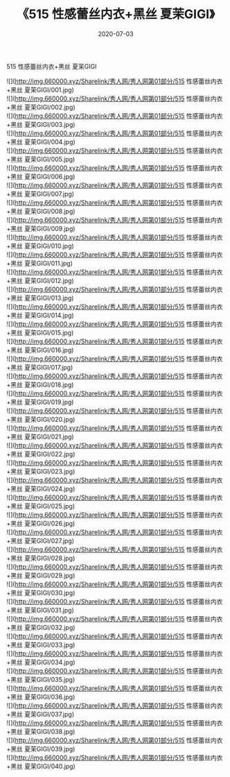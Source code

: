 ﻿---
layout: post
title:  《515 性感蕾丝内衣+黑丝 夏茉GIGI》
date:   2020-07-03
img: http://img.660000.xyz/Sharelink/秀人网/秀人网第01部分/515 性感蕾丝内衣+黑丝 夏茉GIGI/000.jpg
categories: [美女, 清纯, 唯美]
---

515 性感蕾丝内衣+黑丝 夏茉GIGI

  ![](http://img.660000.xyz/Sharelink/秀人网/秀人网第01部分/515 性感蕾丝内衣+黑丝 夏茉GIGI/001.jpg) <br> ![](http://img.660000.xyz/Sharelink/秀人网/秀人网第01部分/515 性感蕾丝内衣+黑丝 夏茉GIGI/002.jpg) <br> ![](http://img.660000.xyz/Sharelink/秀人网/秀人网第01部分/515 性感蕾丝内衣+黑丝 夏茉GIGI/003.jpg) <br> ![](http://img.660000.xyz/Sharelink/秀人网/秀人网第01部分/515 性感蕾丝内衣+黑丝 夏茉GIGI/004.jpg) <br> ![](http://img.660000.xyz/Sharelink/秀人网/秀人网第01部分/515 性感蕾丝内衣+黑丝 夏茉GIGI/005.jpg) <br> ![](http://img.660000.xyz/Sharelink/秀人网/秀人网第01部分/515 性感蕾丝内衣+黑丝 夏茉GIGI/006.jpg) <br> ![](http://img.660000.xyz/Sharelink/秀人网/秀人网第01部分/515 性感蕾丝内衣+黑丝 夏茉GIGI/007.jpg) <br> ![](http://img.660000.xyz/Sharelink/秀人网/秀人网第01部分/515 性感蕾丝内衣+黑丝 夏茉GIGI/008.jpg) <br> ![](http://img.660000.xyz/Sharelink/秀人网/秀人网第01部分/515 性感蕾丝内衣+黑丝 夏茉GIGI/009.jpg) <br> ![](http://img.660000.xyz/Sharelink/秀人网/秀人网第01部分/515 性感蕾丝内衣+黑丝 夏茉GIGI/010.jpg) <br> ![](http://img.660000.xyz/Sharelink/秀人网/秀人网第01部分/515 性感蕾丝内衣+黑丝 夏茉GIGI/011.jpg) <br> ![](http://img.660000.xyz/Sharelink/秀人网/秀人网第01部分/515 性感蕾丝内衣+黑丝 夏茉GIGI/012.jpg) <br> ![](http://img.660000.xyz/Sharelink/秀人网/秀人网第01部分/515 性感蕾丝内衣+黑丝 夏茉GIGI/013.jpg) <br> ![](http://img.660000.xyz/Sharelink/秀人网/秀人网第01部分/515 性感蕾丝内衣+黑丝 夏茉GIGI/014.jpg) <br> ![](http://img.660000.xyz/Sharelink/秀人网/秀人网第01部分/515 性感蕾丝内衣+黑丝 夏茉GIGI/015.jpg) <br> ![](http://img.660000.xyz/Sharelink/秀人网/秀人网第01部分/515 性感蕾丝内衣+黑丝 夏茉GIGI/016.jpg) <br> ![](http://img.660000.xyz/Sharelink/秀人网/秀人网第01部分/515 性感蕾丝内衣+黑丝 夏茉GIGI/017.jpg) <br> ![](http://img.660000.xyz/Sharelink/秀人网/秀人网第01部分/515 性感蕾丝内衣+黑丝 夏茉GIGI/018.jpg) <br> ![](http://img.660000.xyz/Sharelink/秀人网/秀人网第01部分/515 性感蕾丝内衣+黑丝 夏茉GIGI/019.jpg) <br> ![](http://img.660000.xyz/Sharelink/秀人网/秀人网第01部分/515 性感蕾丝内衣+黑丝 夏茉GIGI/020.jpg) <br> ![](http://img.660000.xyz/Sharelink/秀人网/秀人网第01部分/515 性感蕾丝内衣+黑丝 夏茉GIGI/021.jpg) <br> ![](http://img.660000.xyz/Sharelink/秀人网/秀人网第01部分/515 性感蕾丝内衣+黑丝 夏茉GIGI/022.jpg) <br> ![](http://img.660000.xyz/Sharelink/秀人网/秀人网第01部分/515 性感蕾丝内衣+黑丝 夏茉GIGI/023.jpg) <br> ![](http://img.660000.xyz/Sharelink/秀人网/秀人网第01部分/515 性感蕾丝内衣+黑丝 夏茉GIGI/024.jpg) <br> ![](http://img.660000.xyz/Sharelink/秀人网/秀人网第01部分/515 性感蕾丝内衣+黑丝 夏茉GIGI/025.jpg) <br> ![](http://img.660000.xyz/Sharelink/秀人网/秀人网第01部分/515 性感蕾丝内衣+黑丝 夏茉GIGI/026.jpg) <br> ![](http://img.660000.xyz/Sharelink/秀人网/秀人网第01部分/515 性感蕾丝内衣+黑丝 夏茉GIGI/027.jpg) <br> ![](http://img.660000.xyz/Sharelink/秀人网/秀人网第01部分/515 性感蕾丝内衣+黑丝 夏茉GIGI/028.jpg) <br> ![](http://img.660000.xyz/Sharelink/秀人网/秀人网第01部分/515 性感蕾丝内衣+黑丝 夏茉GIGI/029.jpg) <br> ![](http://img.660000.xyz/Sharelink/秀人网/秀人网第01部分/515 性感蕾丝内衣+黑丝 夏茉GIGI/030.jpg) <br> ![](http://img.660000.xyz/Sharelink/秀人网/秀人网第01部分/515 性感蕾丝内衣+黑丝 夏茉GIGI/031.jpg) <br> ![](http://img.660000.xyz/Sharelink/秀人网/秀人网第01部分/515 性感蕾丝内衣+黑丝 夏茉GIGI/032.jpg) <br> ![](http://img.660000.xyz/Sharelink/秀人网/秀人网第01部分/515 性感蕾丝内衣+黑丝 夏茉GIGI/033.jpg) <br> ![](http://img.660000.xyz/Sharelink/秀人网/秀人网第01部分/515 性感蕾丝内衣+黑丝 夏茉GIGI/034.jpg) <br> ![](http://img.660000.xyz/Sharelink/秀人网/秀人网第01部分/515 性感蕾丝内衣+黑丝 夏茉GIGI/035.jpg) <br> ![](http://img.660000.xyz/Sharelink/秀人网/秀人网第01部分/515 性感蕾丝内衣+黑丝 夏茉GIGI/036.jpg) <br> ![](http://img.660000.xyz/Sharelink/秀人网/秀人网第01部分/515 性感蕾丝内衣+黑丝 夏茉GIGI/037.jpg) <br> ![](http://img.660000.xyz/Sharelink/秀人网/秀人网第01部分/515 性感蕾丝内衣+黑丝 夏茉GIGI/038.jpg) <br> ![](http://img.660000.xyz/Sharelink/秀人网/秀人网第01部分/515 性感蕾丝内衣+黑丝 夏茉GIGI/039.jpg) <br> ![](http://img.660000.xyz/Sharelink/秀人网/秀人网第01部分/515 性感蕾丝内衣+黑丝 夏茉GIGI/040.jpg) <br>